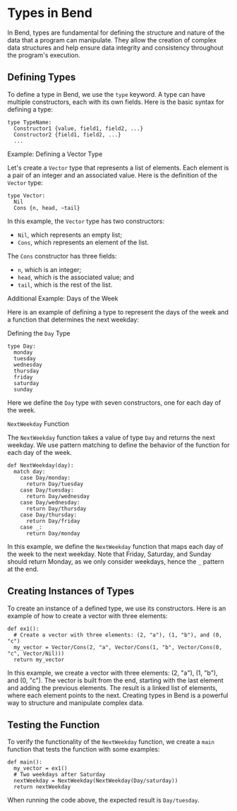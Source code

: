 # Types in Bend

In Bend, types are fundamental for defining the structure and nature of the data that a program can manipulate. They allow the creation of complex data structures and help ensure data integrity and consistency throughout the program's execution.

## Defining Types

To define a type in Bend, we use the `type` keyword. A type can have multiple constructors, each with its own fields. Here is the basic syntax for defining a type:

```bend
type TypeName:
  Constructor1 {value, field1, field2, ...}
  Constructor2 {field1, field2, ...}
  ...
```

Example: Defining a Vector Type

Let's create a `Vector` type that represents a list of elements. Each element is a pair of an integer and an associated value. Here is the definition of the `Vector` type:

```bend
type Vector:
  Nil
  Cons {n, head, ~tail}
```

In this example, the `Vector` type has two constructors:

- `Nil`, which represents an empty list;
- `Cons`, which represents an element of the list.

The `Cons` constructor has three fields:

- `n`, which is an integer;
- `head`, which is the associated value; and
- `tail`, which is the rest of the list.

Additional Example: Days of the Week

Here is an example of defining a type to represent the days of the week and a function that determines the next weekday:

Defining the `Day` Type

```bend
type Day:
  monday
  tuesday
  wednesday
  thursday
  friday
  saturday
  sunday
```

Here we define the `Day` type with seven constructors, one for each day of the week.

`NextWeekday` Function

The `NextWeekday` function takes a value of type `Day` and returns the next weekday. We use pattern matching to define the behavior of the function for each day of the week.

```bend
def NextWeekday(day):
  match day:
    case Day/monday:
      return Day/tuesday
    case Day/tuesday:
      return Day/wednesday
    case Day/wednesday:
      return Day/thursday
    case Day/thursday:
      return Day/friday
    case _:
      return Day/monday
```

In this example, we define the `NextWeekday` function that maps each day of the week to the next weekday. Note that Friday, Saturday, and Sunday should return Monday, as we only consider weekdays, hence the `_` pattern at the end.

## Creating Instances of Types

To create an instance of a defined type, we use its constructors. Here is an example of how to create a vector with three elements:

```bend
def ex1():
  # Create a vector with three elements: (2, "a"), (1, "b"), and (0, "c")
  my_vector = Vector/Cons(2, "a", Vector/Cons(1, "b", Vector/Cons(0, "c", Vector/Nil)))
  return my_vector
```

In this example, we create a vector with three elements: (2, "a"), (1, "b"), and (0, "c"). The vector is built from the end, starting with the last element and adding the previous elements. The result is a linked list of elements, where each element points to the next. Creating types in Bend is a powerful way to structure and manipulate complex data.

## Testing the Function

To verify the functionality of the `NextWeekday` function, we create a `main` function that
tests the function with some examples:

```bend
def main():
  my_vector = ex1()
  # Two weekdays after Saturday
  nextWeekday = NextWeekday(NextWeekday(Day/saturday))
  return nextWeekday
```

When running the code above, the expected result is `Day/tuesday`.

